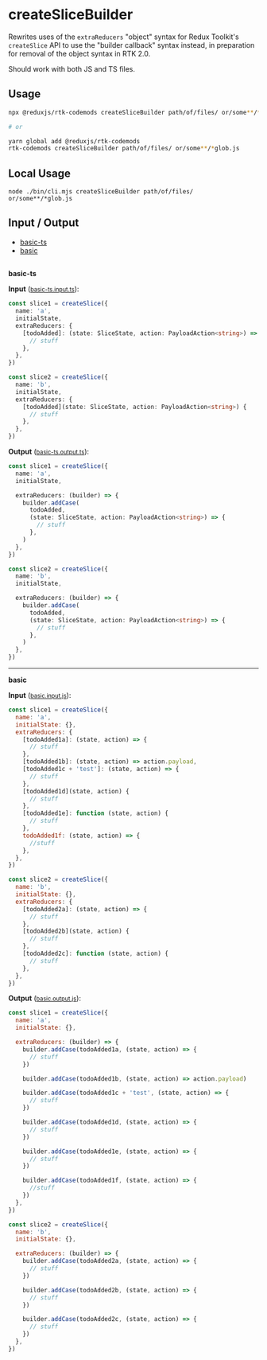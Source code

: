 # createSliceBuilder

Rewrites uses of the `extraReducers` "object" syntax for Redux Toolkit's `createSlice` API to use the "builder callback" syntax instead, in preparation for removal of the object syntax in RTK 2.0.

Should work with both JS and TS files.

## Usage

```bash
npx @reduxjs/rtk-codemods createSliceBuilder path/of/files/ or/some**/*glob.js

# or

yarn global add @reduxjs/rtk-codemods
rtk-codemods createSliceBuilder path/of/files/ or/some**/*glob.js
```

## Local Usage

```
node ./bin/cli.mjs createSliceBuilder path/of/files/ or/some**/*glob.js
```

## Input / Output

<!--FIXTURES_TOC_START-->

- [basic-ts](#basic-ts)
- [basic](#basic)
<!--FIXTURES_TOC_END-->

## <!--FIXTURES_CONTENT_START-->

<a id="basic-ts">**basic-ts**</a>

**Input** (<small>[basic-ts.input.ts](transforms\createSliceBuilder__testfixtures__\basic-ts.input.ts)</small>):

```ts
const slice1 = createSlice({
  name: 'a',
  initialState,
  extraReducers: {
    [todoAdded]: (state: SliceState, action: PayloadAction<string>) => {
      // stuff
    },
  },
})

const slice2 = createSlice({
  name: 'b',
  initialState,
  extraReducers: {
    [todoAdded](state: SliceState, action: PayloadAction<string>) {
      // stuff
    },
  },
})
```

**Output** (<small>[basic-ts.output.ts](transforms\createSliceBuilder__testfixtures__\basic-ts.output.ts)</small>):

```ts
const slice1 = createSlice({
  name: 'a',
  initialState,

  extraReducers: (builder) => {
    builder.addCase(
      todoAdded,
      (state: SliceState, action: PayloadAction<string>) => {
        // stuff
      },
    )
  },
})

const slice2 = createSlice({
  name: 'b',
  initialState,

  extraReducers: (builder) => {
    builder.addCase(
      todoAdded,
      (state: SliceState, action: PayloadAction<string>) => {
        // stuff
      },
    )
  },
})
```

---

<a id="basic">**basic**</a>

**Input** (<small>[basic.input.js](transforms\createSliceBuilder__testfixtures__\basic.input.js)</small>):

```js
const slice1 = createSlice({
  name: 'a',
  initialState: {},
  extraReducers: {
    [todoAdded1a]: (state, action) => {
      // stuff
    },
    [todoAdded1b]: (state, action) => action.payload,
    [todoAdded1c + 'test']: (state, action) => {
      // stuff
    },
    [todoAdded1d](state, action) {
      // stuff
    },
    [todoAdded1e]: function (state, action) {
      // stuff
    },
    todoAdded1f: (state, action) => {
      //stuff
    },
  },
})

const slice2 = createSlice({
  name: 'b',
  initialState: {},
  extraReducers: {
    [todoAdded2a]: (state, action) => {
      // stuff
    },
    [todoAdded2b](state, action) {
      // stuff
    },
    [todoAdded2c]: function (state, action) {
      // stuff
    },
  },
})
```

**Output** (<small>[basic.output.js](transforms\createSliceBuilder__testfixtures__\basic.output.js)</small>):

```js
const slice1 = createSlice({
  name: 'a',
  initialState: {},

  extraReducers: (builder) => {
    builder.addCase(todoAdded1a, (state, action) => {
      // stuff
    })

    builder.addCase(todoAdded1b, (state, action) => action.payload)

    builder.addCase(todoAdded1c + 'test', (state, action) => {
      // stuff
    })

    builder.addCase(todoAdded1d, (state, action) => {
      // stuff
    })

    builder.addCase(todoAdded1e, (state, action) => {
      // stuff
    })

    builder.addCase(todoAdded1f, (state, action) => {
      //stuff
    })
  },
})

const slice2 = createSlice({
  name: 'b',
  initialState: {},

  extraReducers: (builder) => {
    builder.addCase(todoAdded2a, (state, action) => {
      // stuff
    })

    builder.addCase(todoAdded2b, (state, action) => {
      // stuff
    })

    builder.addCase(todoAdded2c, (state, action) => {
      // stuff
    })
  },
})
```

<!--FIXTURES_CONTENT_END-->
